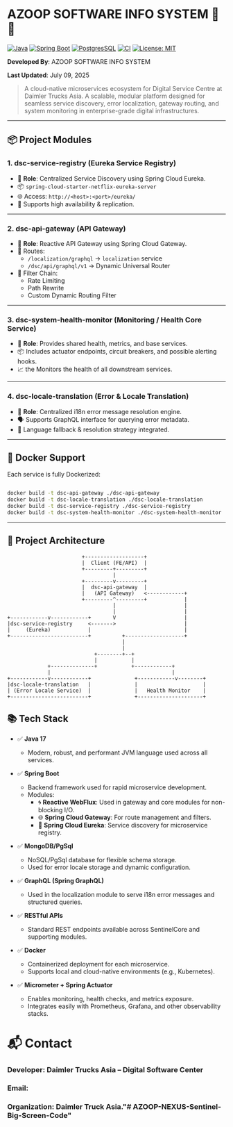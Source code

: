# AZOOP SOFTWARE INFO SYSTEM 🚛🌐

[![Java](https://img.shields.io/badge/Java-17-blue.svg)](https://www.oracle.com/java/)
[![Spring Boot](https://img.shields.io/badge/Spring--Boot-3.2-green.svg)](https://spring.io/projects/spring-boot)
[![PostgresSQL](https://img.shields.io/badge/Database-PostgreSQL-blue.svg)](https://www.postgresql.org/)
[![CI](https://github.com/your-org/dsc-nextgen/actions/workflows/ci.yml/badge.svg)](https://github.com/your-org/dsc-nextgen/actions)
[![License: MIT](https://img.shields.io/badge/License-MIT-yellow.svg)](https://opensource.org/licenses/MIT)

  
**Developed By**: AZOOP SOFTWARE INFO SYSTEM

**Last Updated**: July 09, 2025

> A cloud-native microservices ecosystem for Digital Service Centre at Daimler Trucks Asia.
> A scalable, modular platform designed for seamless service discovery,
> error localization, gateway routing, and system monitoring in enterprise-grade
> digital infrastructures.

---

## 📦 Project Modules

### 1. **dsc-service-registry** (Eureka Service Registry)
- 📍 **Role**: Centralized Service Discovery using Spring Cloud Eureka.
- 📦 `spring-cloud-starter-netflix-eureka-server`
- 🌐 Access: `http://<host>:<port>/eureka/`
- 🔁 Supports high availability & replication.

---

### 2. **dsc-api-gateway** (API Gateway)
- 📍 **Role**: Reactive API Gateway using Spring Cloud Gateway.
- 🔀 Routes:
  - `/localization/graphql` → `localization` service
  - `/dsc/api/graphql/v1` → Dynamic Universal Router
- 🔐 Filter Chain:
  - Rate Limiting
  - Path Rewrite
  - Custom Dynamic Routing Filter

---

### 3. **dsc-system-health-monitor** (Monitoring / Health Core Service)
- 📍 **Role**: Provides shared health, metrics, and base services.
- 📦 Includes actuator endpoints, circuit breakers, and possible alerting hooks.
- 📈 the Monitors the health of all downstream services.

---

### 4. **dsc-locale-translation** (Error & Locale Translation)
- 📍 **Role**: Centralized i18n error message resolution engine.
- 🗣 Supports GraphQL interface for querying error metadata.
- 📘 Language fallback & resolution strategy integrated.

---

## 🐳 Docker Support

Each service is fully Dockerized:

```bash

docker build -t dsc-api-gateway ./dsc-api-gateway
docker build -t dsc-locale-translation ./dsc-locale-translation
docker build -t dsc-service-registry ./dsc-service-registry
docker build -t dsc-system-health-monitor ./dsc-system-health-monitor

```
---

## 📐 Project Architecture

```plaintext
                        +-------------------+
                        |  Client (FE/API)  |
                        +---------+---------+
                                  |
                        +---------v---------+
                        |  dsc-api-gateway  |       
                        |   (API Gateway)   <------------+
                        +---------^---------+            |
                                  |                      | 
                                  |                      |
+------------v------------+       V                      |
|dsc-service-registry     <------->                      |
|     (Eureka)            |                              |
+-------------------------+          +-------------------+ 
                                     |                    
                                     |
                            +--------+--+
                            |           |
             +--------------+           +------------+
             |                                       |
+------------v------------+              +------------v--------+
|dsc-locale-translation   |              |                     |
| (Error Locale Service)  |              |   Health Monitor    |
+-------------------------+              +---------------------+

```
## 📚 Tech Stack

- ✅ **Java 17**
  - Modern, robust, and performant JVM language used across all services.

- ✅ **Spring Boot**
  - Backend framework used for rapid microservice development.
  - Modules:
    - 🌀 **Reactive WebFlux**: Used in gateway and core modules for non-blocking I/O.
    - 🌐 **Spring Cloud Gateway**: For route management and filters.
    - 🧭 **Spring Cloud Eureka**: Service discovery for microservice registry.

- ✅ **MongoDB/PgSql**
  - NoSQL/PgSql database for flexible schema storage.
  - Used for error locale storage and dynamic configuration.

- ✅ **GraphQL (Spring GraphQL)**
  - Used in the localization module to serve i18n error messages and structured queries.

- ✅ **RESTful APIs**
  - Standard REST endpoints available across SentinelCore and supporting modules.

- ✅ **Docker**
  - Containerized deployment for each microservice.
  - Supports local and cloud-native environments (e.g., Kubernetes).

- ✅ **Micrometer + Spring Actuator**
  - Enables monitoring, health checks, and metrics exposure.
  - Integrates easily with Prometheus, Grafana, and other observability stacks.



# 📬 Contact

### Developer: Daimler Trucks Asia – Digital Software Center

### Email: 

### Organization: Daimler Truck Asia."# AZOOP-NEXUS-Sentinel-Big-Screen-Code" 

